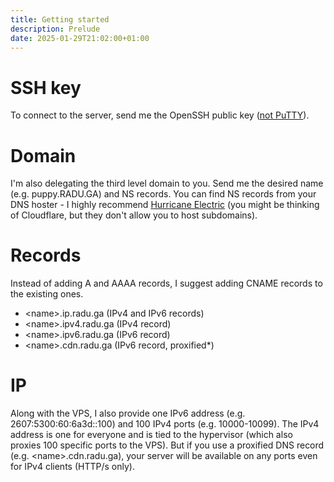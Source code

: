 ```yaml
---
title: Getting started
description: Prelude
date: 2025-01-29T21:02:00+01:00
---
```


# SSH key
To connect to the server, send me the OpenSSH public key ([not PuTTY](//gist.github.com/stefhen/5b3cf11b52eb7764fee7a7d30430bb2a)).

# Domain
I'm also delegating the third level domain to you.
Send me the desired name (e.g. puppy.RADU.GA) and NS records.
You can find NS records from your DNS hoster - I highly recommend [Hurricane Electric](//dns.he.net) (you might be thinking of Cloudflare, but they don't allow you to host subdomains).

# Records
Instead of adding A and AAAA records, I suggest adding CNAME records to the existing ones.
- \<name\>.ip.radu.ga (IPv4 and IPv6 records)
- \<name\>.ipv4.radu.ga (IPv4 record)
- \<name\>.ipv6.radu.ga (IPv6 record)
- \<name\>.cdn.radu.ga (IPv6 record, proxified*)

# IP
Along with the VPS, I also provide one IPv6 address (e.g. 2607:5300:60:6a3d::100) and 100 IPv4 ports (e.g. 10000-10099).
The IPv4 address is one for everyone and is tied to the hypervisor (which also proxies 100 specific ports to the VPS).
But if you use a proxified DNS record (e.g. \<name\>.cdn.radu.ga), your server will be available on any ports even for IPv4 clients (HTTP/s only).
